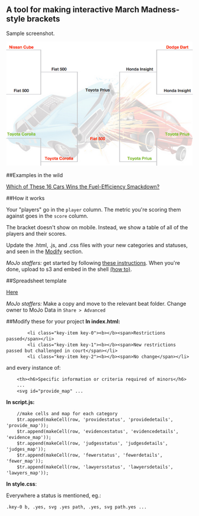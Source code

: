 ## A tool for making interactive March Madness-style brackets

Sample screenshot. 
<p align="center">
  <img src="https://raw.githubusercontent.com/motherjones/brackets/master/img/screenshot.png" alt="screenshot"/>
</p>

##Examples in the wild

[Which of These 16 Cars Wins the Fuel-Efficiency Smackdown?](http://www.motherjones.com/environment/2014/04/auto-bracket-miles-per-gallon)  

##How it works

Your "players" go in the ``player`` column. The metric you're scoring them against goes in the ``score`` column.

The bracket doesn't show on mobile. Instead, we show a table of all of the players and their scores.


Update the .html, .js, and .css files with your new categories and statuses, and seen in the [Modify](#modify-these-for-your-project) section.

*MoJo staffers:* get started by following [these instructions](https://github.com/motherjones/story-tools#starting-a-new-project). When you're done, upload to s3 and embed in the shell [(how to)](https://github.com/motherjones/story-tools#starting-a-new-project).

##Spreadsheet template

[Here](https://docs.google.com/spreadsheet/ccc?key=0AuHOPshyxQGGdEwxa21COVI3QURwSVFDZ2dBNjFoVHc#gid=0)

*MoJo staffers:* Make a copy and move to the relevant beat folder. Change owner to MoJo Data in ``Share > Advanced``

##Modify these for your project
**In index.html:**

            <li class="key-item key-0"><b></b><span>Restrictions passed</span></li>
            <li class="key-item key-1"><b></b><span>New restrictions passed but challenged in court</span></li>
            <li class="key-item key-2"><b></b><span>No change</span></li>

and every instance of:

        <th><h6>Specific information or criteria required of minors</h6>
        ...
        <svg id="provide_map" ...


**In script.js:**

        //make cells and map for each category
        $tr.append(makeCell(row, 'providestatus', 'providedetails', 'provide_map'));
        $tr.append(makeCell(row, 'evidencestatus', 'evidencedetails', 'evidence_map'));
        $tr.append(makeCell(row, 'judgesstatus', 'judgesdetails', 'judges_map'));
        $tr.append(makeCell(row, 'fewerstatus', 'fewerdetails', 'fewer_map'));
        $tr.append(makeCell(row, 'lawyersstatus', 'lawyersdetails', 'lawyers_map'));

**In style.css**:

Everywhere a status is mentioned, eg.:

    .key-0 b, .yes, svg .yes path, .yes, svg path.yes ...
